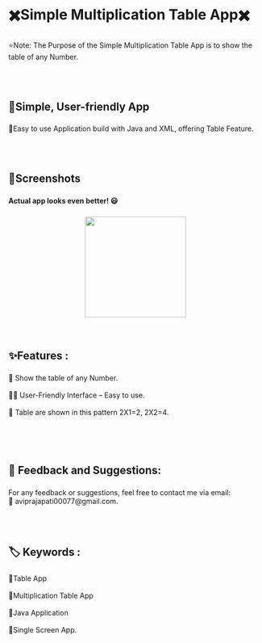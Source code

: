 <h1 align="left">✖️Simple Multiplication Table App✖️</h1>

###

<p align="left">⭐Note: The Purpose of the Simple Multiplication Table App is to show the table of any Number.</p><br><br>

###

<h2 align="left">📱Simple, User-friendly App</h2>

###

<p align="left">📲Easy to use Application build with Java and XML, offering Table Feature.</p><br><br>

###

<h2 align="left">📸Screenshots</h2>

###
**Actual app looks even better! 😃**

###

<div align="center">
  <img height="200" src=""  />
</div><br><br>

###

<h2 align="left">✨Features :</h2>

###

<p align="left">🔢 Show the table of any Number.<br><br>👩‍🏫 User-Friendly Interface – Easy to use.<br><br>📖 Table are shown in this pattern 2X1=2, 2X2=4.<br><br></p><br><br>



###

<h2 align="left">💬 Feedback and Suggestions:</h2>

###

<p align="left">For any feedback or suggestions, feel free to contact me via email:<br>📧 aviprajapati00077@gmail.com.</p><br><br>

###

<h2 align="left">🏷️ Keywords :</h2>

###

<p align="left">🔸Table App<br><br>🔸Multiplication Table App<br><br>🔸Java Application<br><br>🔸Single Screen App.</p><br><br>


###
